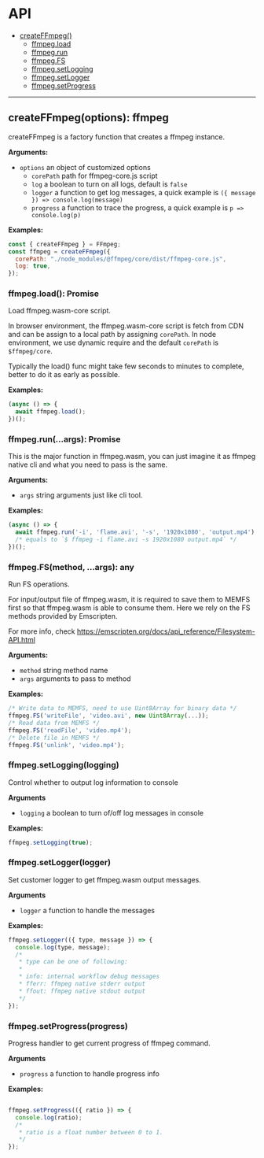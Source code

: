 # API

- [createFFmpeg()](#create-ffmpeg)
  - [ffmpeg.load](#ffmpeg-load)
  - [ffmpeg.run](#ffmpeg-run)
  - [ffmpeg.FS](#ffmpeg-fs)
  - [ffmpeg.setLogging](#ffmpeg-setlogging)
  - [ffmpeg.setLogger](#ffmpeg-setlogger)
  - [ffmpeg.setProgress](#ffmpeg-setProgress)

---

<a name="create-ffmpeg"></a>

## createFFmpeg(options): ffmpeg

createFFmpeg is a factory function that creates a ffmpeg instance.

**Arguments:**

- `options` an object of customized options
  - `corePath` path for ffmpeg-core.js script
  - `log` a boolean to turn on all logs, default is `false`
  - `logger` a function to get log messages, a quick example is `({ message }) => console.log(message)`
  - `progress` a function to trace the progress, a quick example is `p => console.log(p)`

**Examples:**

```javascript
const { createFFmpeg } = FFmpeg;
const ffmpeg = createFFmpeg({
  corePath: "./node_modules/@ffmpeg/core/dist/ffmpeg-core.js",
  log: true,
});
```

<a name="ffmpeg-load"></a>

### ffmpeg.load(): Promise

Load ffmpeg.wasm-core script.

In browser environment, the ffmpeg.wasm-core script is fetch from CDN and can be assign to a local path by assigning `corePath`. In node environment, we use dynamic require and the default `corePath` is `$ffmpeg/core`.

Typically the load() func might take few seconds to minutes to complete, better to do it as early as possible.

**Examples:**

```javascript
(async () => {
  await ffmpeg.load();
})();
```

<a name="ffmpeg-run"></a>

### ffmpeg.run(...args): Promise

This is the major function in ffmpeg.wasm, you can just imagine it as ffmpeg native cli and what you need to pass is the same.

**Arguments:**

- `args` string arguments just like cli tool.

**Examples:**

```javascript
(async () => {
  await ffmpeg.run('-i', 'flame.avi', '-s', '1920x1080', 'output.mp4');
  /* equals to `$ ffmpeg -i flame.avi -s 1920x1080 output.mp4` */
})();
```

<a name="ffmpeg-fs"></a>

### ffmpeg.FS(method, ...args): any

Run FS operations.

For input/output file of ffmpeg.wasm, it is required to save them to MEMFS first so that ffmpeg.wasm is able to consume them. Here we rely on the FS methods provided by Emscripten.

For more info, check https://emscripten.org/docs/api_reference/Filesystem-API.html

**Arguments:**

- `method` string method name
- `args` arguments to pass to method

**Examples:**

```javascript
/* Write data to MEMFS, need to use Uint8Array for binary data */
ffmpeg.FS('writeFile', 'video.avi', new Uint8Array(...));
/* Read data from MEMFS */
ffmpeg.FS('readFile', 'video.mp4');
/* Delete file in MEMFS */
ffmpeg.FS('unlink', 'video.mp4');
```

<a name="ffmpeg-setlogging"></a>

### ffmpeg.setLogging(logging)

Control whether to output log information to console

**Arguments**

- `logging` a boolean to turn of/off log messages in console

**Examples:**

```javascript
ffmpeg.setLogging(true);
```

<a name="ffmpeg-setlogger"></a>

### ffmpeg.setLogger(logger)

Set customer logger to get ffmpeg.wasm output messages.

**Arguments**

- `logger` a function to handle the messages

**Examples:**

```javascript
ffmpeg.setLogger(({ type, message }) => {
  console.log(type, message);
  /*
   * type can be one of following:
   *
   * info: internal workflow debug messages
   * fferr: ffmpeg native stderr output
   * ffout: ffmpeg native stdout output
   */
});
```

<a name="ffmpeg-setprogress"></a>

### ffmpeg.setProgress(progress)

Progress handler to get current progress of ffmpeg command.

**Arguments**

- `progress` a function to handle progress info

**Examples:**

```javascript

ffmpeg.setProgress(({ ratio }) => {
  console.log(ratio);
  /*
   * ratio is a float number between 0 to 1.
   */
});
```
